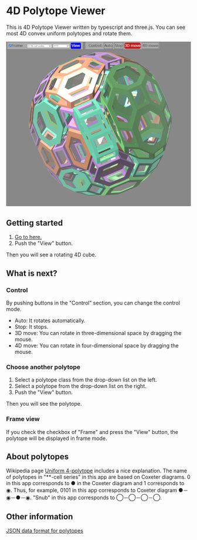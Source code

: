 # 4D Polytope Viewer

This is 4D Polytope Viewer written by typescript and three.js. You can see most 4D convex uniform polytopes and rotate them.

[![A screenshot](img/screenshot.jpeg "A screenshot")](https://youtu.be/hjcY2zeuUDM)

## Getting started

1. [Go to here.](https://satshi.github.io/app/)
2. Push the "View" button.

Then you will see a rotating 4D cube.

## What is next?

### Control

By pushing buttons in the "Control" section, you can change the control mode.

* Auto: It rotates automatically.
* Stop: It stops.
* 3D move: You can rotate in three-dimensional space by dragging the mouse.
* 4D move: You can rotate in four-dimensional space by dragging the mouse.

### Choose another polytope

1. Select a polytope class from the drop-down list on the left.
2. Select a polytope from the drop-down list on the right.
3. Push the "View" button.

Then you will see the polytope.

### Frame view

If you check the checkbox of "Frame" and press the "View" button, the polytope will be displayed in frame mode.

## About polytopes
Wikipedia page [Uniform 4-polytope](https://en.wikipedia.org/wiki/Uniform_4-polytope) includes a nice explanation.  The name of polytopes in "**-cell series" in this app are based on Coxeter diagrams. 0 in this app corresponds to ● in the Coxeter diagram and 1 corresponds to ◉. Thus, for example, 0101 in this app corresponds to Coxeter diagram ●－◉－●－◉.  "Snub" in this app corresponds to ◯－◯－◯－◯.


## Other information

[JSON data format for polytopes](format.md)
